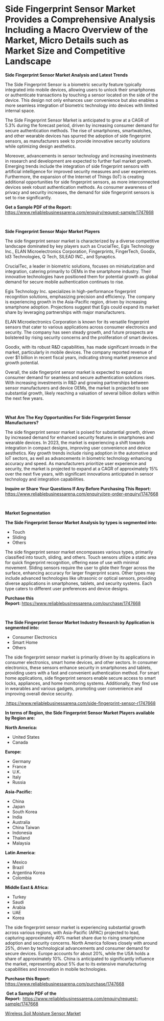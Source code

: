 <p><h1>Side Fingerprint Sensor Market Provides a Comprehensive Analysis Including a Macro Overview of the Market, Micro Details such as Market Size and Competitive Landscape</h1></p><p><strong>Side Fingerprint Sensor Market Analysis and Latest Trends</strong></p>
<p><p>The Side Fingerprint Sensor is a biometric security feature typically integrated into mobile devices, allowing users to unlock their smartphones or authenticate transactions by touching a sensor located on the side of the device. This design not only enhances user convenience but also enables a more seamless integration of biometric technology into devices with limited internal space.</p><p>The Side Fingerprint Sensor Market is anticipated to grow at a CAGR of 5.3% during the forecast period, driven by increasing consumer demand for secure authentication methods. The rise of smartphones, smartwatches, and other wearable devices has spurred the adoption of side fingerprint sensors, as manufacturers seek to provide innovative security solutions while optimizing design aesthetics. </p><p>Moreover, advancements in sensor technology and increasing investments in research and development are expected to further fuel market growth. Emerging trends include the integration of side fingerprint sensors with artificial intelligence for improved security measures and user experiences. Furthermore, the expansion of the Internet of Things (IoT) is creating additional opportunities for side fingerprint sensors, as more interconnected devices seek robust authentication methods. As consumer awareness of privacy and security increases, the demand for side fingerprint sensors is set to rise significantly.</p></p>
<p><strong>Get a Sample PDF of the Report:&nbsp;</strong> <a href="https://www.reliablebusinessarena.com/enquiry/request-sample/1747668?utm_campaign=1892&utm_medium=2&utm_source=Github&utm_content=ia&utm_term=06042025&utm_id=side-fingerprint-sensor">https://www.reliablebusinessarena.com/enquiry/request-sample/1747668</a></p>
<p>&nbsp;</p>
<p><strong>Side Fingerprint Sensor Major Market Players</strong></p>
<p><p>The side fingerprint sensor market is characterized by a diverse competitive landscape dominated by key players such as CrucialTec, Egis Technology Inc., ELAN Microelectronics Corporation, Fingerprints, FingerTech, Goodix, Id3 Technologies, Q Tech, SILEAD INC., and Synaptics. </p><p>CrucialTec, a leader in biometric solutions, focuses on miniaturization and integration, catering primarily to OEMs in the smartphone industry. Their innovative technologies have positioned them for potential growth as global demand for secure mobile authentication continues to rise.</p><p>Egis Technology Inc. specializes in high-performance fingerprint recognition solutions, emphasizing precision and efficiency. The company is experiencing growth in the Asia-Pacific region, driven by increasing smartphone adoption. Projections suggest that Egis could expand its market share by leveraging partnerships with major manufacturers.</p><p>ELAN Microelectronics Corporation is known for its versatile fingerprint sensors that cater to various applications across consumer electronics and security. The company has seen steady growth, and future prospects are bolstered by rising security concerns and the proliferation of smart devices.</p><p>Goodix, with its robust R&D capabilities, has made significant inroads in the market, particularly in mobile devices. The company reported revenue of over $1 billion in recent fiscal years, indicating strong market presence and growth potential. </p><p>Overall, the side fingerprint sensor market is expected to expand as consumer demand for seamless and secure authentication solutions rises. With increasing investments in R&D and growing partnerships between sensor manufacturers and device OEMs, the market is projected to see substantial growth, likely reaching a valuation of several billion dollars within the next few years.</p></p>
<p>&nbsp;</p>
<p><strong>What Are The Key Opportunities For Side Fingerprint Sensor Manufacturers?</strong></p>
<p><p>The side fingerprint sensor market is poised for substantial growth, driven by increased demand for enhanced security features in smartphones and wearable devices. In 2023, the market is experiencing a shift towards integration in compact designs, improving user convenience and device aesthetics. Key growth trends include rising adoption in the automotive and IoT sectors, as well as advancements in biometric technology enhancing accuracy and speed. As manufacturers prioritize user experience and security, the market is projected to expand at a CAGR of approximately 15% over the next five years, with significant innovations anticipated in sensor technology and integration capabilities.</p></p>
<p><strong>Inquire or Share Your Questions If Any Before Purchasing This Report:</strong> <a href="https://www.reliablebusinessarena.com/enquiry/pre-order-enquiry/1747668?utm_campaign=1892&utm_medium=2&utm_source=Github&utm_content=ia&utm_term=06042025&utm_id=side-fingerprint-sensor">https://www.reliablebusinessarena.com/enquiry/pre-order-enquiry/1747668</a></p>
<p>&nbsp;</p>
<p><strong>Market Segmentation</strong></p>
<p><strong>The Side Fingerprint Sensor Market Analysis by types is segmented into:</strong></p>
<p><ul><li>Touch</li><li>Sliding</li><li>Others</li></ul></p>
<p><p>The side fingerprint sensor market encompasses various types, primarily classified into touch, sliding, and others. Touch sensors utilize a static area for quick fingerprint recognition, offering ease of use with minimal movement. Sliding sensors require the user to glide their finger across the surface, enhancing accuracy for larger fingerprint scans. Other types may include advanced technologies like ultrasonic or optical sensors, providing diverse applications in smartphones, tablets, and security systems. Each type caters to different user preferences and device designs.</p></p>
<p><strong>Purchase this Report:&nbsp;</strong><a href="https://www.reliablebusinessarena.com/purchase/1747668?utm_campaign=1892&utm_medium=2&utm_source=Github&utm_content=ia&utm_term=06042025&utm_id=side-fingerprint-sensor">https://www.reliablebusinessarena.com/purchase/1747668</a></p>
<p>&nbsp;</p>
<p><strong>The Side Fingerprint Sensor Market Industry Research by Application is segmented into:</strong></p>
<p><ul><li>Consumer Electronics</li><li>Smart Home</li><li>Others</li></ul></p>
<p><p>The side fingerprint sensor market is primarily driven by its applications in consumer electronics, smart home devices, and other sectors. In consumer electronics, these sensors enhance security in smartphones and tablets, providing users with a fast and convenient authentication method. For smart home applications, side fingerprint sensors enable secure access to smart locks, appliances, and home monitoring systems. Additionally, they find use in wearables and various gadgets, promoting user convenience and improving overall device security.</p></p>
<p><a href="https://www.reliablebusinessarena.com/side-fingerprint-sensor-r1747668?utm_campaign=1892&utm_medium=2&utm_source=Github&utm_content=ia&utm_term=06042025&utm_id=side-fingerprint-sensor">&nbsp;https://www.reliablebusinessarena.com/side-fingerprint-sensor-r1747668</a></p>
<p><strong>In terms of Region, the Side Fingerprint Sensor Market Players available by Region are:</strong></p>
<p>
    <p> <strong> North America: </strong>
        <ul>
            <li>United States</li>
            <li>Canada</li>
        </ul>
        </p> 
    <p> <strong> Europe: </strong>
        <ul>
            <li>Germany</li>
            <li>France</li>
            <li>U.K.</li>
            <li>Italy</li>
            <li>Russia</li>
        </ul>
        </p> 
    <p> <strong> Asia-Pacific: </strong>
        <ul>
            <li>China</li>
            <li>Japan</li>
            <li>South Korea</li>
            <li>India</li>
            <li>Australia</li>
            <li>China Taiwan</li>
            <li>Indonesia</li>
            <li>Thailand</li>
            <li>Malaysia</li>
        </ul>
        </p> 
    <p> <strong> Latin America: </strong>
        <ul>
            <li>Mexico</li>
            <li>Brazil</li>
            <li>Argentina Korea</li>
            <li>Colombia</li>
        </ul>
        </p> 
    <p> <strong> Middle East & Africa: </strong>
        <ul>
            <li>Turkey</li>
            <li>Saudi</li>
            <li>Arabia</li>
            <li>UAE</li>
            <li>Korea</li>
        </ul>
    </p>
    </p>
<p><p>The side fingerprint sensor market is experiencing substantial growth across various regions, with Asia-Pacific (APAC) projected to lead, capturing approximately 40% market share due to rising smartphone adoption and security concerns. North America follows closely with around 25%, driven by technological advancements and consumer demand for secure devices. Europe accounts for about 20%, while the USA holds a share of approximately 10%. China is anticipated to significantly influence the market, representing about 5% due to its extensive manufacturing capabilities and innovation in mobile technologies.</p></p>
<p><strong>Purchase this Report: </strong><a href="https://www.reliablebusinessarena.com/purchase/1747668?utm_campaign=1892&utm_medium=2&utm_source=Github&utm_content=ia&utm_term=06042025&utm_id=side-fingerprint-sensor">https://www.reliablebusinessarena.com/purchase/1747668</a></p>
<p>&nbsp;<strong>Get a Sample PDF of the Report:&nbsp;&nbsp;</strong><a href="https://www.reliablebusinessarena.com/enquiry/request-sample/1747668?utm_campaign=1892&utm_medium=2&utm_source=Github&utm_content=ia&utm_term=06042025&utm_id=side-fingerprint-sensor">https://www.reliablebusinessarena.com/enquiry/request-sample/1747668</a></p>
<p><strong></strong></p>
<p><p><a href="https://github.com/provorikovar/Market-Research-Report-List-7/blob/main/wireless-soil-moisture-sensor-market.md?utm_campaign=1892&utm_medium=2&utm_source=Github&utm_content=ia&utm_term=06042025&utm_id=side-fingerprint-sensor">Wireless Soil Moisture Sensor Market</a></p></p>